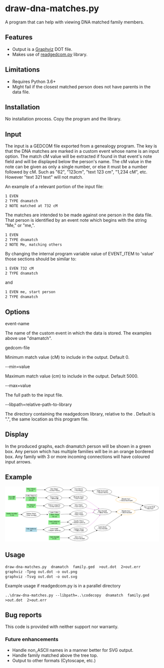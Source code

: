 # draw-dna-matches.py

A program that can help with viewing DNA matched family members.

## Features

- Output is a [Graphviz](https://graphviz.org) DOT file.
- Makes use of [readgedcom.py](https://github.com/johnandrea/readgedcom) library.

## Limitations

- Requires Python 3.6+
- Might fail if the closest matched person does not have parents in the data file.

## Installation

No installation process. Copy the program and the library.

## Input

The input is a GEDCOM file exported from a genealogy program. The key is that the DNA matches are marked in a custom event whose name is an input option. The match cM value will be extracted if found in that event's note field and will be
displayed below the person's name. The cM value in the note can be given as only a single number, or else it must be a number followed by cM. Such as "62", "123cm", "text 123 cm", "1,234 cM", etc. However "text 321 text" will not match.

An example of a relevant portion of the input file:

```
1 EVEN
2 TYPE dnamatch
2 NOTE matched at 732 cM
```

The matches are intended to be made against one person in the data file. That person
is identified by an event note which begins with the string "Me," or "me,".

```
1 EVEN
2 TYPE dnamatch
2 NOTE Me, matching others
```

By changing the internal program variable value of EVENT_ITEM to 'value' those sections should be similar to:

```
1 EVEN 732 cM
2 TYPE dnamatch
```

and

```
1 EVEN me, start person
2 TYPE dnamatch
```

## Options

event-name

The name of the custom event in which the data is stored. The examples above use "dnamatch".

gedcom-file

Minimum match value (cM) to include in the output. Default 0.

--min=value

Maximum match value (cm) to include in the output. Default 5000.

--max=value

The full path to the input file.

--libpath=relative-path-to-library

The directory containing the readgedcom library, relative to the . Default is ".", the same location as this program file.


## Display

In the produced graphs, each dnamatch person will be shown in a green box. Any person which has multiple families will be in an orange bordered box. Any family with 3 or more incoming connections will have coloured input arrows.

## Example

![Example tree](test-data/test-family.png)

## Usage

```
draw-dna-matches.py  dnamatch  family.ged  >out.dot  2>out.err
graphviz -Tpng out.dot -o out.png
graphviz -Tsvg out.dot -o out.svg
```

Example usage if readgedcom.py is in a parallel directory

```
..\draw-dna-matches.py --libpath=..\codecopy  dnamatch  family.ged  >out.dot  2>out.err
```

## Bug reports

This code is provided with neither support nor warranty.

### Future enhancements

- Handle non_ASCII names in a manner better for SVG output.
- Handle family matched above the tree top.
- Output to other formats (Cytoscape, etc.)
